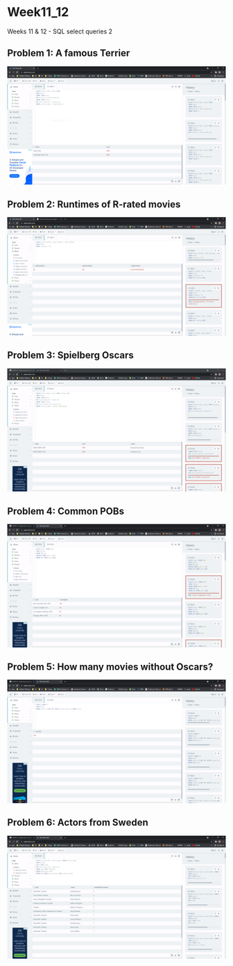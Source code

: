 # Week11_12
Weeks 11 &amp; 12 - SQL select queries 2

## Problem 1: A famous Terrier
<img src="./screenshots/problem1.PNG">

## Problem 2: Runtimes of R-rated movies
<img src="./screenshots/problem2.PNG">

## Problem 3: Spielberg Oscars
<img src="./screenshots/problem3.PNG">

## Problem 4: Common POBs
<img src="./screenshots/problem4.PNG">

## Problem 5: How many movies without Oscars?
<img src="./screenshots/problem5.PNG">

## Problem 6: Actors from Sweden
<img src="./screenshots/problem6.PNG">

